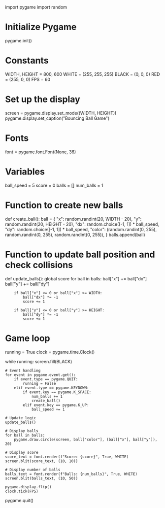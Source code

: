 import pygame
import random

# Initialize Pygame
pygame.init()

# Constants
WIDTH, HEIGHT = 800, 600
WHITE = (255, 255, 255)
BLACK = (0, 0, 0)
RED = (255, 0, 0)
FPS = 60

# Set up the display
screen = pygame.display.set_mode((WIDTH, HEIGHT))
pygame.display.set_caption("Bouncing Ball Game")

# Fonts
font = pygame.font.Font(None, 36)

# Variables
ball_speed = 5
score = 0
balls = []
num_balls = 1

# Function to create new balls
def create_ball():
    ball = {
        "x": random.randint(20, WIDTH - 20),
        "y": random.randint(20, HEIGHT - 20),
        "dx": random.choice([-1, 1]) * ball_speed,
        "dy": random.choice([-1, 1]) * ball_speed,
        "color": (random.randint(0, 255), random.randint(0, 255), random.randint(0, 255)),
    }
    balls.append(ball)

# Function to update ball position and check collisions
def update_balls():
    global score
    for ball in balls:
        ball["x"] += ball["dx"]
        ball["y"] += ball["dy"]
        
        if ball["x"] <= 0 or ball["x"] >= WIDTH:
            ball["dx"] *= -1
            score += 1
            
        if ball["y"] <= 0 or ball["y"] >= HEIGHT:
            ball["dy"] *= -1
            score += 1

# Game loop
running = True
clock = pygame.time.Clock()

while running:
    screen.fill(BLACK)
    
    # Event handling
    for event in pygame.event.get():
        if event.type == pygame.QUIT:
            running = False
        elif event.type == pygame.KEYDOWN:
            if event.key == pygame.K_SPACE:
                num_balls += 1
                create_ball()
            elif event.key == pygame.K_UP:
                ball_speed += 1
    
    # Update logic
    update_balls()
    
    # Display balls
    for ball in balls:
        pygame.draw.circle(screen, ball["color"], (ball["x"], ball["y"]), 20)
    
    # Display score
    score_text = font.render(f"Score: {score}", True, WHITE)
    screen.blit(score_text, (10, 10))
    
    # Display number of balls
    balls_text = font.render(f"Balls: {num_balls}", True, WHITE)
    screen.blit(balls_text, (10, 50))
    
    pygame.display.flip()
    clock.tick(FPS)

pygame.quit()
